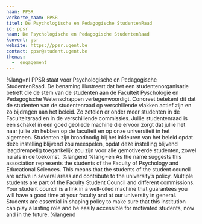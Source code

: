 ```yaml
---
naam: PPSR
verkorte_naam: PPSR
titel: De Psychologische en Pedagogische StudentenRaad
id: ppsr
naam: De Psychologische en Pedagogische StudentenRaad
konvent: gsr
website: https://ppsr.ugent.be
contact: ppsr@student.ugent.be
themas:
  -  engagement
---
```


%lang=nl PPSR staat voor Psychologische en Pedagogische StudentenRaad. De benaming illustreert dat het een studentenorganisatie betreft die de stem van de studenten aan de Faculteit Pyschologie en Pedagogische Wetenschappen vertegenwoordigt. Concreet betekent dit dat de studenten van de studentenraad op verschillende vlakken actief zijn en zo bijdragen aan het beleid. Zo zetelen er onder meer studenten in de Faculteitsraad en in de verschillende commissies. Jullie studentenraad is een schakel in een goed geoliede machine die ervoor zorgt dat jullie het naar jullie zin hebben op de faculteit en op onze universiteit in het algemeen. Studenten zijn broodnodig bij het inkleuren van het beleid opdat deze instelling blijvend zou meespelen, opdat deze instelling blijvend laagdrempelig toegankelijk zou zijn voor alle gemotiveerde studenten, zowel nu als in de toekomst. %langend %lang=en As the name suggests this association represents the students of the Faculty of Psychology and Educational Sciences. This means that the students of the student council are active in several areas and contribute to the university’s policy. Multiple students are part of the Faculty Student Council and different commissions. Your student council is a link in a well-oiled machine that guarantees you will have a good time at your faculty and at our university in general. Students are essential in shaping policy to make sure that this institution can play a lasting role and be easily accessible for motivated students, now and in the future. %langend
